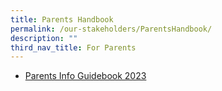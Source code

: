 ```yaml
---
title: Parents Handbook
permalink: /our-stakeholders/ParentsHandbook/
description: ""
third_nav_title: For Parents
---
```

* [Parents Info Guidebook 2023](/files/2023%20Info%20for%20P1/Parents%20Info%20Guidebook%202023.pdf)